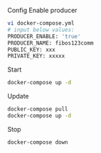 Config Enable producer

```bash
vi docker-compose.yml
# input below values:
PRODUCER_ENABLE: 'true'
PRODUCER_NAME: fibos123comm
PUBLIC_KEY: xxx
PRIVATE_KEY: xxxxx
```

Start

```bash
docker-compose up -d
```

Update

```bash
docker-compose pull
docker-compose up -d
```

Stop

```bash
docker-compose down
```
